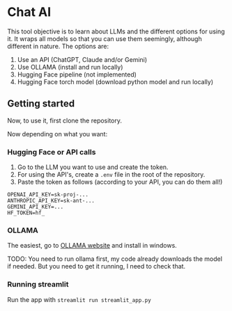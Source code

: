 # Chat AI

This tool objective is to learn about LLMs and the different options for using it.
It wraps all models so that you can use them seemingly, although different in nature.
The options are:

1. Use an API (ChatGPT, Claude and/or Gemini)
2. Use OLLAMA (install and run locally)
3. Hugging Face pipeline (not implemented)
4. Hugging Face torch model (download python model and run locally)

## Getting started

Now, to use it, first clone the repository.

Now depending on what you want:

### Hugging Face or API calls

1. Go to the LLM you want to use and create the token.
2. For using the API's, create a `.env` file in the root of the repository.
3. Paste the token as follows (according to your API, you can do them all!)

```
OPENAI_API_KEY=sk-proj-...
ANTHROPIC_API_KEY=sk-ant-...
GEMINI_API_KEY=...
HF_TOKEN=hf_
```

### OLLAMA

The easiest, go to [OLLAMA website](https://ollama.com/) and install in windows.

TODO: You need to run ollama first, my code already downloads the model if needed. But you need to get it running, I need to check that.

### Running streamlit

Run the app with `streamlit run streamlit_app.py`


